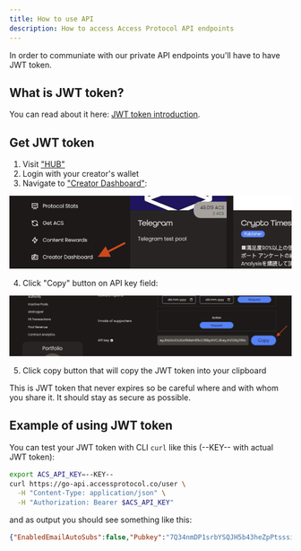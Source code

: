 ```yaml
---
title: How to use API
description: How to access Access Protocol API endpoints
---
```


In order to communiate with our private API endpoints you'll have to have JWT token.

## What is JWT token?
You can read about it here: [JWT token introduction](https://jwt.io/introduction/).

## Get JWT token

1. Visit ["HUB"](https://hub.accessprotocol.co/)
2. Login with your creator's wallet
3. Navigate to ["Creator Dashboard"](https://hub.accessprotocol.co/creator):

![Creators Dashboard Screenshot](../../../assets/api/creators_dashboard/navigation.webp)

4. Click "Copy" button on API key field:

![API key Screenshot](../../../assets/api/creators_dashboard/api_key_field.webp)

5. Click copy button that will copy the JWT token into your clipboard

This is JWT token that never expires so be careful where and with whom you share it. It should stay as secure as possible.

## Example of using JWT token

You can test your JWT token with CLI `curl` like this (--KEY-- with actual JWT token):

```bash
export ACS_API_KEY=--KEY--
curl https://go-api.accessprotocol.co/user \
  -H "Content-Type: application/json" \
  -H "Authorization: Bearer $ACS_API_KEY"
```

and as output you should see something like this:
```json
{"EnabledEmailAutoSubs":false,"Pubkey":"7Q34nmDP1srbYSQJH5b43heZpPtsssiRZa17hLnx5Gqx","Role":"admin","OwnedPool":{"Pubkey":"2hQSDVwJLbtwHzi3CKj8pmiQzLyfKZs5ZDhT1QZdHXv3","Name":"Telegram","Benefits":"","Description":"Telegram test pool","Website":"https://accessprotocol.co","Email":"ladi@accessprotocol.co","LogoImageURL":"https://ap-staging.fra1.digitaloceanspaces.com/d8760345-fdf1-11ed-bd11-8e0f9ac77f3d","HeroImageURL":"https://ap-staging.fra1.digitaloceanspaces.com/d87bf5d3-fdf1-11ed-bd11-8e0f9ac77f3d","ProfileImageURL":"https://ap-staging.fra1.digitaloceanspaces.com/d8677cc6-fdf1-11ed-bd11-8e0f9ac77f3d","UserPubkey":"7Q34nmDP1srbYSQJH5b43heZpPtsssiRZa17hLnx5Gqx","CollectEmails":false,"DisplayFE":true,"CreatedAt":"2023-05-29T09:24:27.966677+02:00","UpdatedAt":"2023-05-29T09:24:27.969427+02:00"},"Username":"7Q34...5Gqx","CreatedAt":"2023-05-29T09:22:52.411033+02:00","UpdatedAt":"2023-05-29T09:22:52.411033+02:00"}
```

